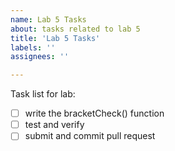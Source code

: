 ```yaml
---
name: Lab 5 Tasks
about: tasks related to lab 5
title: 'Lab 5 Tasks'
labels: ''
assignees: ''

---
```


Task list for lab:

- [ ] write the bracketCheck() function
- [ ] test and verify
- [ ] submit and commit pull request
